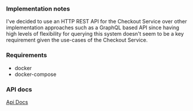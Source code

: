 ### Implementation notes

I've decided to use an HTTP REST API for the Checkout Service over other implementation approaches such as a GraphQL 
based API since having high levels of flexibility for querying this system doesn't seem to be a key requirement given 
the use-cases of the Checkout Service.

### Requirements

- docker
- docker-compose

### API docs

[Api Docs](docs/api/README.md)
